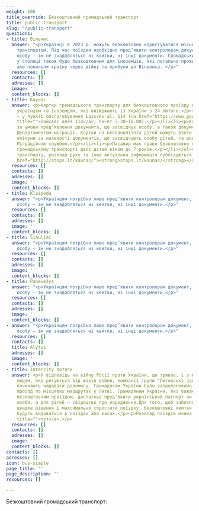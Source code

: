 ```yaml
---
weight: 100
title_override: Безкоштовний громадський транспорт
title: public-transport
slug: "/public-transport"
questions:
- title: Вільнюс
  answer: "<p>Українці в 2023 р. можуть безкоштовно користуватися міським громадським
    транспортом. Під час поїздки необхідно пред’явити контролерам документ, що засвідчує
    особу – їм не знадобляться ні квитки, ні інші документи. Громадський транспорт
    у столиці також буде безкоштовним для іноземців, які легально проживали в Україні,
    але покинули країну через війну та прибули до Вільнюса. </p>"
  resources: []
  contacts: []
  adresses: []
  image: ''
  content_blocks: []
- title: Каунас
  answer: <p>Картки громадського транспорту для безкоштовного проїзду містом видаються
    українцям та іноземцям, які виїжджають із України з 24 лютого.</p><ul><li><p>Отримання
    – у пункті обслуговування Laisvės al. 114 (<a href="https://www.google.com/maps/place/Laisv%C4%97s+al.+114,+44253+Kaunas/@54.8980238,23.9016282,17z/data=!3m1!4b1!4m5!3m4!1s0x46e7220c70835701:0xa8d6f940092cf0b8!8m2!3d54.8980238!4d23.9016282"
    title="">Лайсвес алея 114</a>, пн–пт 7.30–18.00).</p></li><li><p>Картка видається
    за умови пред’явлення документа, що засвідчує особу, а також документа, виданого
    Департаментом міграції. Картки на неповнолітніх дітей можуть взяти батьки чи законні
    опікуни за наявності документів, що засвідчують особу дітей, та документів, виданих
    Міграційною службою.</p></li><li><p>Пасажир має право безкоштовно перевозити у
    громадському транспорті двох дітей віком до 7 років.</p></li></ul><p>Зупинки громадського
    транспорту, розклад руху та інша актуальна інформація публікуються на сайті <a
    href="http://stops.lt/kaunas/"><strong>stops.lt/kaunas/</strong></a>.</p>
  resources: []
  contacts: []
  adresses: []
  image: ''
  content_blocks: []
- title: Klaipėda
  answer: "<p>Українцям потрібно лише пред’явити контролерам документ, що засвідчує
    особу – їм не знадобляться ні квитки, ні інші документи.</p>"
  resources: []
  contacts: []
  adresses: []
  image: ''
  content_blocks: []
- title: Šiauliai
  answer: "<p>Українцям потрібно лише пред’явити контролерам документ, що засвідчує
    особу – їм не знадобляться ні квитки, ні інші документи.</p>"
  resources: []
  contacts: []
  adresses: []
  image: ''
  content_blocks: []
- title: Panevėžys
  answer: "<p>Українцям потрібно лише пред’явити контролерам документ, що засвідчує
    особу – їм не знадобляться ні квитки, ні інші документи.</p>"
  resources: []
  contacts: []
  adresses: []
  image: ''
  content_blocks: []
- answer: "<p>Українцям потрібно лише пред’явити контролерам документ, що засвідчує
    особу – їм не знадобляться ні квитки, ні інші документи.</p>"
  resources: []
  contacts: []
  title: Alytus
  adresses: []
  image: ''
  content_blocks: []
- title: Intercity потяги
  answer: <p>У відповідь на війну Росії проти України, що триває, і з метою допомогти
    людям, які рятуються від жахів війни, компанії групи "Литовські залізниці" (LTG)
    починають надавати допомогу. Громадянам України було запропоновано безкоштовний
    проїзд по місцевих маршрутах у Литві. Громадянам України, які бажають скористатися
    безкоштовним проїздом, достатньо пред'явити український паспорт чи посвідчення
    особи, а для дітей – свідоцтво про народження.Для того, щоб забезпечити максимально
    швидке рішення і максимально спростити поїздку, безкоштовні квитки в один кінець
    будуть видаватися в поїздах або касах.</p><p>Розклад поїздів можна знайти <a href="https://bilietas.ltglink.lt/timetable"
    title="">тут</a>.</p>
  resources: []
  contacts: []
  adresses: []
  image: ''
  content_blocks: []
contacts: []
adresses: []
icon: bus-simple
page_title: ''
page_description: ''
resources: []

---
```

Безкоштовний громадський транспорт: